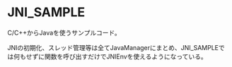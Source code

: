 JNI_SAMPLE
==========

C/C++からJavaを使うサンプルコード。

JNIの初期化、スレッド管理等は全てJavaManagerにまとめ、JNI_SAMPLEでは何もせずに関数を呼び出すだけでJNIEnvを使えるようになっている。



